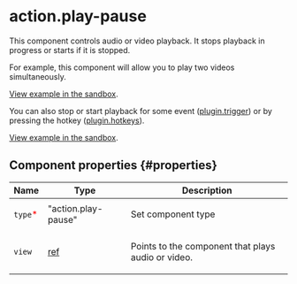 # action.play-pause

This component controls audio or video playback. It stops playback in progress or starts if it is stopped.

For example, this component will allow you to play two videos simultaneously.

[View example in the sandbox](https://clck.ru/asRof).

You can also stop or start playback for some event ([plugin.trigger](plugin.trigger.md)) or by pressing the hotkey ([plugin.hotkeys](plugin.hotkeys.md)).

[View example in the sandbox](https://clck.ru/asRpD).

## Component properties {#properties}

| Name                                     | Type                                                                       | Description                                               |
| ---------------------------------------- | -------------------------------------------------------------------------- | --------------------------------------------------------- |
| `type`<span style="color: red">\*</span> | "action.play-pause"                                                        | <p>Set component type</p>                                 |
| `view`                                   | <a class="xref popup-link" href="../concepts/types.dita#types/ref">ref</a> | <p>Points to the component that plays audio or video.</p> |
